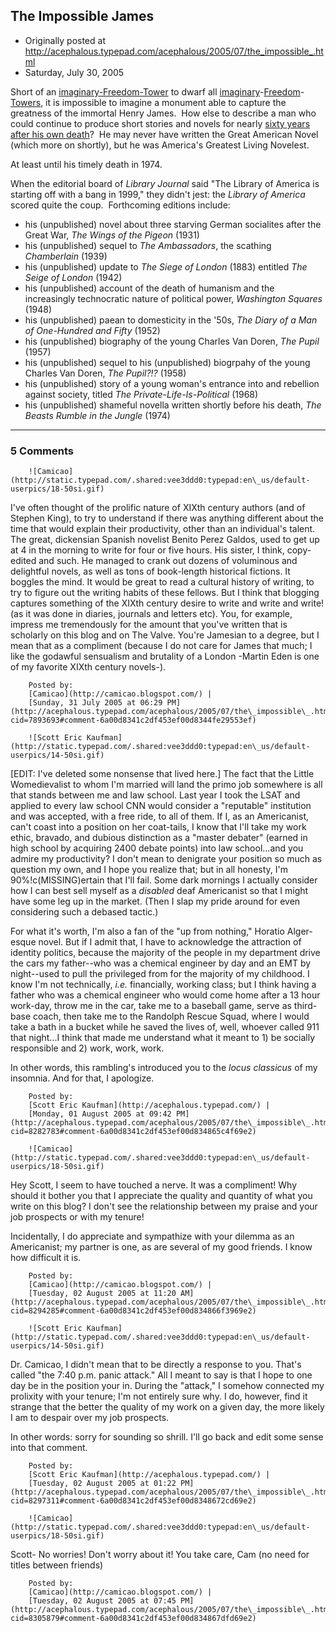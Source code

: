 ## The Impossible James

 * Originally posted at http://acephalous.typepad.com/acephalous/2005/07/the_impossible_.html
 * Saturday, July 30, 2005



Short of an [imaginary-Freedom-Tower](http://www.renewnyc.com/images\_WMS/freedom\_tower/freedom\_tower\_night.jpg) to dwarf all [imaginary](http://www.volker-goebel.de/GrafikenWTCRebuild3/WTC.jpg)-[Freedom](http://www.volker-goebel.de/GrafikenWTCRebuild3/WTC\_Norman\_Foster.jpg)-[Towers](http://www.volker-goebel.de/indexGroundZero.html), it is impossible to imagine a monument able to capture the greatness of the immortal Henry James.  How else to describe a man who could continue to produce short stories and novels for nearly [sixty years after his own death](http://www.amazon.com/exec/obidos/ASIN/1883011639/)?  He may never have written the Great American Novel (which more on shortly), but he was America's Greatest Living Novelest.  

At least until his timely death in 1974.

When the editorial board of _Library Journal_ said "The Library of America is starting off with a bang in 1999," they didn't jest: the _Library of America_ scored quite the coup.  Forthcoming editions include: 

*   his (unpublished) novel about three starving German socialites after the Great War, _The Wings of the Pigeon_ (1931)
*   his (unpublished) sequel to _The Ambassadors_, the scathing _Chamberlain_ (1939)
*   his (unpublished) update to _The Siege of London_ (1883) entitled _The Seige of London_ (1942)
*   his (unpublished) account of the death of humanism and the increasingly technocratic nature of political power, _Washington Squares_ (1948)
*   his (unpublished) paean to domesticity in the '50s, _The Diary of a Man of One-Hundred and Fifty_ (1952)
*   his (unpublished) biography of the young Charles Van Doren, _The Pupil_ (1957)
*   his (unpublished) sequel to his (unpublished) biogrpahy of the young Charles Van Doren, _The Pupil?!?_ (1958)
*   his (unpublished) story of a young woman's entrance into and rebellion against society, titled _The Private-Life-Is-Political_ (1968)
*   his (unpublished) shameful novella written shortly before his death, _The Beasts Rumble in the Jungle_ (1974)

		

* * *

### 5 Comments 

		

                
[]()

	

		![Camicao](http://static.typepad.com/.shared:vee3ddd0:typepad:en\_us/default-userpics/18-50si.gif)
	

	

		

I've often thought of the prolific nature of XIXth century authors (and of Stephen King), to try to understand if there was anything different about the time that would explain their productivity, other than an individual's talent. The great, dickensian Spanish novelist Benito Perez Galdos, used to get up at 4 in the morning to write for four or five hours. His sister, I think, copy-edited and such. He managed to crank out dozens of voluminous and delightful novels, as well as tons of book-length historical fictions. It boggles the mind. It would be great to read a cultural history of writing, to try to figure out the writing habits of these fellows. But I think that blogging captures something of the XIXth century desire to write and write and write! (as it was done in diaries, journals and letters etc). You, for example, impress me tremendously for the amount that you've written that is scholarly on this blog and on The Valve. You're Jamesian to a degree,  but I mean that as a compliment (because I do not care for James that much; I like the godawful sensualism and brutality of a London -Martin Eden is one of my favorite XIXth century novels-).

	

		Posted by:
		[Camicao](http://camicao.blogspot.com/) |
		[Sunday, 31 July 2005 at 06:29 PM](http://acephalous.typepad.com/acephalous/2005/07/the\_impossible\_.html?cid=7893693#comment-6a00d8341c2df453ef00d8344fe29553ef)

[]()

	

		![Scott Eric Kaufman](http://static.typepad.com/.shared:vee3ddd0:typepad:en\_us/default-userpics/14-50si.gif)
	

	

		

[EDIT: I've deleted some nonsense that lived here.]  The fact that the Little Womedievalist to whom I'm married will land the primo job somewhere is all that stands between me and law school.  Last year I took the LSAT and applied to every law school CNN would consider a "reputable" institution and was accepted, with a free ride, to all of them.  If I, as an Americanist, can't coast into a position on her coat-tails, I know that I'll take my work ethic, bravado, and dubious distinction as a "master debater" (earned in high school by acquiring 2400 debate points) into law school...and you admire my productivity?  I don't mean to denigrate your position so much as question my own, and I hope you realize that; but in all honesty, I'm 90%!c(MISSING)ertain that I'll fail. Some dark mornings I actually consider how I can best sell myself as a _disabled_ deaf Americanist so that I might have some leg up in the market.  (Then I slap my pride around for even considering such a debased tactic.)  

For what it's worth, I'm also a fan of the "up from nothing," Horatio Alger-esque novel.  But if I admit that, I have to acknowledge the attraction of identity politics, because the majority of the people in my department drive the cars my father--who was a chemical engineer by day and an EMT by night--used to pull the privileged from for the majority of my childhood.  I know I'm not technically, _i.e._ financially, working class; but I think having a father who was a chemical engineer who would come home after a 13 hour work-day, throw me in the car, take me to a baseball game, serve as third-base coach, then take me to the Randolph Rescue Squad, where I would take a bath in a bucket while he saved the lives of, well, whoever called 911 that night...I think that made me understand what it meant to 1) be socially responsible and 2) work, work, work.  

In other words, this rambling's introduced you to the _locus classicus_ of my insomnia.  And for that, I apologize.

	

		Posted by:
		[Scott Eric Kaufman](http://acephalous.typepad.com/) |
		[Monday, 01 August 2005 at 09:42 PM](http://acephalous.typepad.com/acephalous/2005/07/the\_impossible\_.html?cid=8282783#comment-6a00d8341c2df453ef00d834865c4f69e2)

[]()

	

		![Camicao](http://static.typepad.com/.shared:vee3ddd0:typepad:en\_us/default-userpics/18-50si.gif)
	

	

		

Hey Scott, I seem to have touched a nerve. It was a compliment! Why should it bother you that I appreciate the quality and quantity of what you write on this blog? I don't see the relationship between my praise and your job prospects or with my tenure!

Incidentally, I do appreciate and sympathize with your dilemma as an Americanist; my partner is one, as are several of my good friends. I know how difficult it is.

	

		Posted by:
		[Camicao](http://camicao.blogspot.com/) |
		[Tuesday, 02 August 2005 at 11:20 AM](http://acephalous.typepad.com/acephalous/2005/07/the\_impossible\_.html?cid=8294285#comment-6a00d8341c2df453ef00d834866f3969e2)

[]()

	

		![Scott Eric Kaufman](http://static.typepad.com/.shared:vee3ddd0:typepad:en\_us/default-userpics/14-50si.gif)
	

	

		

Dr. Camicao, I didn't mean that to be directly a response to you.  That's called "the 7:40 p.m. panic attack."  All I meant to say is that I hope to one day be in the position your in.  During the "attack," I somehow connected my prolixity with your tenure; I'm not entirely sure why.  I do, however, find it strange that the better the quality of my work on a given day, the more likely I am to despair over my job prospects.  

In other words: sorry for sounding so shrill.  I'll go back and edit some sense into that comment.  

	

		Posted by:
		[Scott Eric Kaufman](http://acephalous.typepad.com/) |
		[Tuesday, 02 August 2005 at 01:22 PM](http://acephalous.typepad.com/acephalous/2005/07/the\_impossible\_.html?cid=8297311#comment-6a00d8341c2df453ef00d8348672cd69e2)

[]()

	

		![Camicao](http://static.typepad.com/.shared:vee3ddd0:typepad:en\_us/default-userpics/18-50si.gif)
	

	

		

Scott- No worries! Don't worry about it! You take care, Cam (no need for titles between friends)

	

		Posted by:
		[Camicao](http://camicao.blogspot.com/) |
		[Tuesday, 02 August 2005 at 07:45 PM](http://acephalous.typepad.com/acephalous/2005/07/the\_impossible\_.html?cid=8305879#comment-6a00d8341c2df453ef00d834867dfd69e2)

		

        